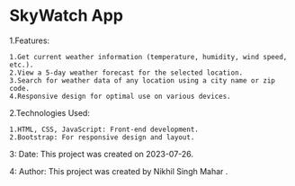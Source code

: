 # SkyWatch App

1.Features:

    1.Get current weather information (temperature, humidity, wind speed, etc.).
    2.View a 5-day weather forecast for the selected location.
    3.Search for weather data of any location using a city name or zip code.
    4.Responsive design for optimal use on various devices.
    

2.Technologies Used:

    1.HTML, CSS, JavaScript: Front-end development.
    2.Bootstrap: For responsive design and layout.
    
		
3: Date: This project was created on 2023-07-26.


4: Author: This project was created by Nikhil Singh Mahar .

 
